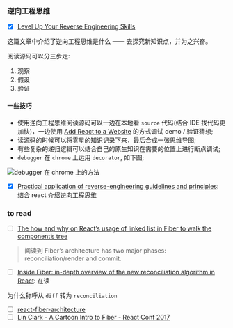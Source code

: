 ### 逆向工程思维

- [x] [Level Up Your Reverse Engineering Skills](https://blog.angularindepth.com/level-up-your-reverse-engineering-skills-8f910ae10630)

这篇文章中介绍了逆向工程思维是什么 —— 去探究新知识点，并为之兴奋。

阅读源码可以分三步走:

1. 观察
2. 假设
3. 验证

#### 一些技巧

* 使用逆向工程思维阅读源码可以一边在本地看 `source` 代码(结合 IDE 找代码更加快)，一边使用 [Add React to a Website](https://reactjs.org/docs/add-react-to-a-website.html) 的方式调试 demo / 验证猜想;
* 读源码的时候可以将零星的知识记录下来，最后合成一张思维导图;
* 有些复杂的递归逻辑可以结合自己的原生知识在需要的位置上进行断点调试;
* `debugger` 在 `chrome` 上运用 `decorator`, 如下图;

![debugger 在 chrome 上的方法](https://cdn-images-1.medium.com/max/1600/1*h9Uo6Su5-Y1LcVRfox4UqA.jpeg)

- [x] [Practical application of reverse-engineering guidelines and principles](https://medium.com/react-in-depth/practical-application-of-reverse-engineering-guidelines-and-principles-784c004bb657): 结合 react 介绍逆向工程思维

### to read

- [ ] [The how and why on React’s usage of linked list in Fiber to walk the component’s tree](https://medium.com/react-in-depth/the-how-and-why-on-reacts-usage-of-linked-list-in-fiber-67f1014d0eb7)

> 阅读到 Fiber’s architecture has two major phases: reconciliation/render and commit.

- [ ] [Inside Fiber: in-depth overview of the new reconciliation algorithm in React](https://medium.com/react-in-depth/inside-fiber-in-depth-overview-of-the-new-reconciliation-algorithm-in-react-e1c04700ef6e): 在读

为什么称呼从 `diff` 转为 `reconciliation`

- [ ] [react-fiber-architecture](https://github.com/acdlite/react-fiber-architecture)
- [ ] [Lin Clark - A Cartoon Intro to Fiber - React Conf 2017](https://www.youtube.com/watch?v=ZCuYPiUIONs)